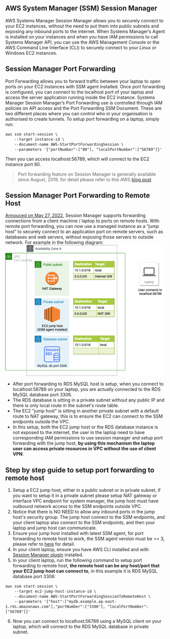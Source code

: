 ## AWS System Manager (SSM) Session Manager
AWS Systems Manager Session Manager allows you to securely connect to your EC2 instances, without the need to put them into public subnets and exposing any inbound ports to the internet. When Systems Manager‘s Agent is installed on your instances and when you have IAM permissions to call Systems Manager API, you can use the AWS Management Console or the AWS Command Line Interface (CLI) to securely connect to your Linux or Windows EC2 instances.

## Session Manager Port Forwarding
Port Forwarding allows you to forward traffic between your laptop to open ports on your EC2 instances with SSM agent installed. Once port forwarding is configured, you can connect to the localhost port of your laptop and access the server application running inside the EC2 instance. Systems Manager Session Manager’s Port Forwarding use is controlled through IAM policies on API access and the Port Forwarding SSM Document. These are two different places where you can control who in your organisation is authorised to create tunnels. To setup port forwarding on a laptop, simply run:
```
aws ssm start-session \
    --target instance-id \
    --document-name AWS-StartPortForwardingSession \
    --parameters '{"portNumber":["80"], "localPortNumber":["56789"]}'
```
Then you can access localhost:56789, which will connect to the EC2 instance port 80.
> Port forwarding feature on Session Manager is generally available since August, 2019, for detail please refer to this AWS [blog post](https://aws.amazon.com/blogs/aws/new-port-forwarding-using-aws-system-manager-sessions-manager/).

## Session Manager Port Forwarding to Remote Host
[Annouced on May 27, 2022](https://aws.amazon.com/about-aws/whats-new/2022/05/aws-systems-manager-support-port-forwarding-remote-hosts-using-session-manager/), Session Manager supports forwarding connections from a client machine / laptop to ports on remote hosts. With remote port forwarding, you can now use a managed instance as a “jump host” to securely connect to an application port on remote servers, such as databases and web servers, without exposing those servers to outside network. For example in the following diagram:
![](diagram/ssm-port-forward-diagram.drawio.png)

- After port forwarding to RDS MySQL host is setup, when you connect to localhost:56789 on your laptop, you are actually connected to the RDS MySQL database port 3306.
- The RDS database is sitting in a private subnet without any public IP and there is only local route in the subnet's route table.
- The EC2 "jump host" is sitting in another private subnet with a default route to NAT gateway, this is to ensure the EC2 can connect to the SSM endpoints outside the VPC.
- In this setup, both the EC2 jump host or the RDS database instance is not exposed to the internet, the user in the laptop need to have corresponding IAM permissions to use session manager and setup port forwarding with the jump host, **by using this mechanism the laptop user can access private resources in VPC without the use of client VPN**.

## Step by step guide to setup port forwarding to remote host
1. Setup a EC2 jump host, either in a public subnet or in private subnet, if you want to setup it in a private subnet please setup NAT gateway or interface VPC endpoint for system manager, the jump host must have outbound network access to the SSM endpoints outside VPC.
2. Notice that there is NO NEED to allow any inbound ports in the jump host's security group. The jump host connect to the SSM endpoints, and your client laptop also connect to the SSM endpoints, and then your laptop and jump host can communicate.
3. Ensure your jump host installed with latest SSM agent, for port forwarding to remote host to work, the SSM agent version must be >= 3, please refer to [here](https://docs.aws.amazon.com/systems-manager/latest/userguide/ssm-agent-v3.html) for detail.
4. In your client laptop, ensure you have AWS CLI installed and with [Session Manager plugin](https://docs.aws.amazon.com/systems-manager/latest/userguide/session-manager-working-with-install-plugin.html) installed.
5. In your client laptop, run the following command to setup port forwarding to remote host, **the remote host can be any host/port that your EC2 jump host can connect to**, in this example it is RDS MySQL database port 3306:
```
aws ssm start-session \
    --target ec2-jump-host-instance-id \
    --document-name AWS-StartPortForwardingSessionToRemoteHost \
    --parameters '{"host":["mydb.example.ap-east-1.rds.amazonaws.com"],"portNumber":["3306"], "localPortNumber":["56789"]}'
```
6. Now you can connect to localhost:56789 using a MySQL client on your laptop, which will connect to the RDS MySQL database in private subnet.
